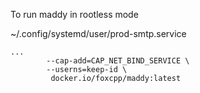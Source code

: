 To run maddy in rootless mode

~/.config/systemd/user/prod-smtp.service
```
...
        --cap-add=CAP_NET_BIND_SERVICE \
        --userns=keep-id \
         docker.io/foxcpp/maddy:latest
```

